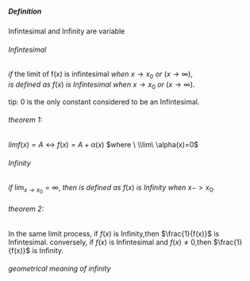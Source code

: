 ##### Definition
Infintesimal and Infinity are variable

###### Infintesimal
$if \ \text{the\ limit\ of\ f(x) is\ infintesimal}\ when\ x\to x_{0}\ or\ (x\to \infty),$
$is\ defined\  as \ f(x)\ is\  Infintesimal\ when \ x\to x_{0}\ or\ (x\to \infty).$

tip:  0 is the only constant considered to be an Infintesimal.
###### theorem 1:
$lim f(x)=A \leftrightarrow f(x)=A+\alpha(x)$
$where \ \\lim\ \alpha(x)=0$ 

###### Infinity
$if \ \lim_{ x \to x_{0} }=\infty$,
$then\  is\ defined \ as \ f(x)\  is\ Infinity\ when\ x->x_{0}.$
###### theorem 2:
In the same limit process, if $f(x)$ is Infinity,then $\frac{1}{f(x)}$ is Infintesimal.
conversely,
if $f(x)$ is Infintesimal and $f(x)\neq0$,then $\frac{1}{f(x)}$ is Infinity.

###### geometrical meaning of infinity
